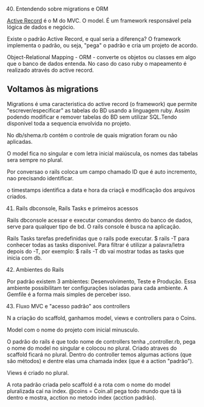 40. Entendendo sobre migrations e ORM 

[Active Record](https://guides.rubyonrails.org/active_record_basics.html) é o M do MVC. O model. É um framework responsável pela lógica de dados e negócio. 

Existe o padrão Active Record, e qual seria a diferença? O framework implementa o padrão, ou seja, "pega" o padrão e cria um projeto de acordo. 

Object-Relational Mapping - ORM - converte os objetos ou classes em algo que o banco de dados entenda. No caso do caso ruby o mapeamento é realizado através do active record.

## Voltamos às migrations

Migrations é uma caracteristica do active record (o framework) que permite "escrever/especificar" as tabelas do BD usando a linguagem ruby. Assim podendo modificar e remover tabelas do BD sem utilizar SQL.Tendo disponivel toda a sequencia envolvida no projeto.

No db/shema.rb contém o controle de quais migration foram ou não aplicadas.

O model fica no singular e com letra inicial maiúscula, os nomes das tabelas sera sempre no plural.

Por conversao o rails coloca um campo chamado ID que é auto incremento, nao precisando identificar. 

o timestamps identifica a data e hora da criaçã e modificação dos arquivos criados.

41. Rails dbconsole, Rails Tasks e primeiros acessos 

Rails dbconsole acessar e executar comandos dentro do banco de dados, serve para qualquer tipo de bd. O rails console é busca na aplicação.

Rails Tasks tarefas predefinidas que o rails pode executar. $ rails -T para conhecer todas as tasks disponivel. Para filtrar é utilizar a palavra/letra depois do -T, por exemplo: $ rails -T db vai mostrar todas as tasks que inicia com db.

42. Ambientes do Rails

  Por padrão existem 3 ambientes: Desenvolvimento, Teste e Produção. Essa ambiente possibilitam ter configurações isoladas para cada ambiente. A Gemfile é a forma mais simples de perceber isso.

43. Fluxo MVC e "acesso padrão" aos controllers

N a criação do scaffold, ganhamos model, views e controllers para o Coins.

Model com o nome do projeto com inicial minusculo.

O padrão do rails é que todo nome de controllers tenha _controller.rb, pega o nome do model no singular e colocou no plural. Criado atraves do scaffold ficará no plural. Dentro do controller temos algumas actions (que são métodos) e dentre elas uma chamada index (que é a action "padrão").

Views é criado no plural.

A rota padrão criada pelo scaffold é a rota com o nome do model pluralizada caí na index. @coins = Coin.all pega todo mundo que tá lá dentro e mostra, acction no metodo index (acction padrão).
